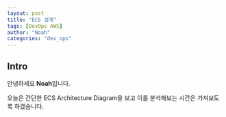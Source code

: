 ```yaml
---
layout: post
title: "ECS 설계"
tags: [DevOps AWS]
author: "Noah"
categories: "dev_ops"
---
```


## Intro
안녕하세요 **Noah**입니다.

오늘은 간단한 ECS Architecture Diagram을 보고 이를 분석해보는 시간은 가져보도록 하겠습니다.



## 